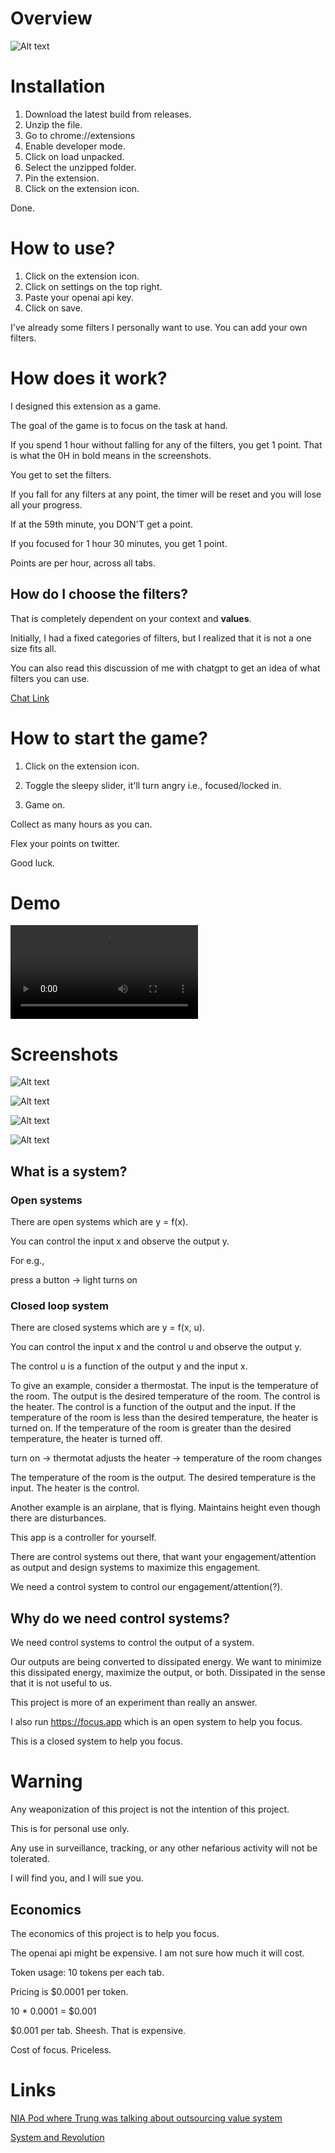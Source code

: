 # Overview 

![Alt text](public/working.png)

# Installation

1. Download the latest build from releases.
2. Unzip the file.
3. Go to chrome://extensions
4. Enable developer mode.
5. Click on load unpacked.
6. Select the unzipped folder.
7. Pin the extension.
8. Click on the extension icon.

Done.

# How to use?

1. Click on the extension icon.
2. Click on settings on the top right.
3. Paste your openai api key.
4. Click on save.

I've already some filters I personally want to use. You can add your own filters.

# How does it work?

I designed this extension as a game.

The goal of the game is to focus on the task at hand.

If you spend 1 hour without falling for any of the filters, you get 1 point. That is what the 0H in bold means in the screenshots.

You get to set the filters.

If you fall for any filters at any point, the timer will be reset and you will lose all your progress.

If at the 59th minute, you DON'T get a point.

If you focused for 1 hour 30 minutes, you get 1 point.

Points are per hour, across all tabs.

## How do I choose the filters?

That is completely dependent on your context and **values**.

Initially, I had a fixed categories of filters, but I realized that it is not a one size fits all.

You can also read this discussion of me with chatgpt to get an idea of what filters you can use.

[Chat Link](https://chat.openai.com/share/96567488-fb97-40db-8308-abceaf578f50)

# How to start the game?

1. Click on the extension icon.

2. Toggle the sleepy slider, it'll turn angry i.e., focused/locked in.

3. Game on.

Collect as many hours as you can.

Flex your points on twitter.

Good luck.

# Demo

![demo](screenshots/demo.mov)

# Screenshots

![Alt text](screenshots/1.png)

![Alt text](screenshots/2.png)

![Alt text](screenshots/3.png)

![Alt text](screenshots/4.png)


## What is a system?

### Open systems
There are open systems which are y = f(x).

You can control the input x and observe the output y.

For e.g., 

press a button -> light turns on

### Closed loop system
There are closed systems which are y = f(x, u).

You can control the input x and the control u and observe the output y.

The control u is a function of the output y and the input x.

To give an example, consider a thermostat. The input is the temperature of the room. The output is the desired temperature of the room. The control is the heater. The control is a function of the output and the input. If the temperature of the room is less than the desired temperature, the heater is turned on. If the temperature of the room is greater than the desired temperature, the heater is turned off.

turn on -> thermotat adjusts the heater -> temperature of the room changes

The temperature of the room is the output. The desired temperature is the input. The heater is the control.

Another example is an airplane, that is flying. Maintains height even though there are disturbances.

This app is a controller for yourself.

There are control systems out there, that want your engagement/attention as output and design systems to maximize this engagement.

We need a control system to control our engagement/attention(?). 

## Why do we need control systems?

We need control systems to control the output of a system.

Our outputs are being converted to dissipated energy. We want to minimize this dissipated energy, maximize the output, or both. Dissipated in the sense that it is not useful to us.

This project is more of an experiment than really an answer.

I also run https://focus.app which is an open system to help you focus.

This is a closed system to help you focus.


# Warning

Any weaponization of this project is not the intention of this project.

This is for personal use only. 

Any use in surveillance, tracking, or any other nefarious activity will not be tolerated.

I will find you, and I will sue you.

## Economics

The economics of this project is to help you focus.

The openai api might be expensive. I am not sure how much it will cost.

Token usage: 10 tokens per each tab.

Pricing is $0.0001 per token. 

10 * 0.0001 = $0.001

$0.001 per tab. Sheesh. That is expensive.

Cost of focus. Priceless.

# Links

[NIA Pod where Trung was talking about outsourcing value system](https://youtu.be/XQlzR-eCu-U?t=1196)

[System and Revolution](https://www.amazon.com/System-Revolution-V-Shiva-Ayyadurai-ebook/dp/B01ECJLKL2/ref=tmm_kin_swatch_0)
